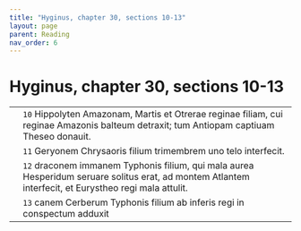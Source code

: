 ```yaml
---
title: "Hyginus, chapter 30, sections 10-13"
layout: page
parent: Reading
nav_order: 6
---
```


# Hyginus, chapter 30, sections 10-13

| | |
| --- | ---  | 
| | `10` Hippolyten Amazonam, Martis et Otrerae reginae filiam, cui reginae Amazonis balteum detraxit; tum Antiopam captiuam Theseo donauit. |
| | `11` Geryonem Chrysaoris filium trimembrem uno telo interfecit. |
| | `12`  draconem immanem Typhonis filium, qui mala aurea Hesperidum seruare solitus erat, ad montem Atlantem interfecit, et Eurystheo regi mala attulit. |
| | `13` canem Cerberum Typhonis filium ab inferis regi in conspectum adduxit |


